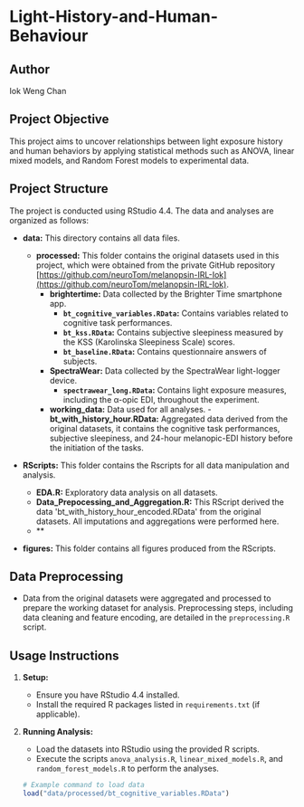 # Light-History-and-Human-Behaviour

## Author
Iok Weng Chan

## Project Objective
This project aims to uncover relationships between light exposure history and human behaviors by applying statistical methods such as ANOVA, linear mixed models, and Random Forest models to experimental data.

## Project Structure
The project is conducted using RStudio 4.4. The data and analyses are organized as follows:

- **data:** This directory contains all data files.
  - **processed:** This folder contains the original datasets used in this project, which were obtained from the private GitHub repository [https://github.com/neuroTom/melanopsin-IRL-Iok](https://github.com/neuroTom/melanopsin-IRL-Iok).
    - **brightertime:** Data collected by the Brighter Time smartphone app.
        - **`bt_cognitive_variables.RData`:** Contains variables related to cognitive task performances.
        - **`bt_kss.RData`:** Contains subjective sleepiness measured by the KSS (Karolinska Sleepiness Scale) scores.
        - **`bt_baseline.RData`:** Contains questionnaire answers of subjects.
    - **SpectraWear:** Data collected by the SpectraWear light-logger device.
        - **`spectrawear_long.RData`:** Contains light exposure measures, including the α-opic EDI, throughout the experiment.
    - **working_data:** Data used for all analyses.
        -**bt_with_history_hour.RData:** Aggregated data derived from the original datasets, it contains the cognitive task performances, subjective sleepiness, and 24-hour melanopic-EDI history before the initiation of the tasks.

- **RScripts:** This folder contains the Rscripts for all data manipulation and analysis.
    - **EDA.R:** Exploratory data analysis on all datasets.
    - **Data_Prepocessing_and_Aggregation.R:** This RScript derived the data 'bt_with_history_hour_encoded.RData' from the original datasets. All imputations and aggregations were performed here.
    - **
- **figures:** This folder contains all figures produced from the RScripts.
  
## Data Preprocessing
- Data from the original datasets were aggregated and processed to prepare the working dataset for analysis. Preprocessing steps, including data cleaning and feature encoding, are detailed in the `preprocessing.R` script.

## Usage Instructions

1. **Setup:**
   - Ensure you have RStudio 4.4 installed.
   - Install the required R packages listed in `requirements.txt` (if applicable).

2. **Running Analysis:**
   - Load the datasets into RStudio using the provided R scripts.
   - Execute the scripts `anova_analysis.R`, `linear_mixed_models.R`, and `random_forest_models.R` to perform the analyses.

   ```R
   # Example command to load data
   load("data/processed/bt_cognitive_variables.RData")

